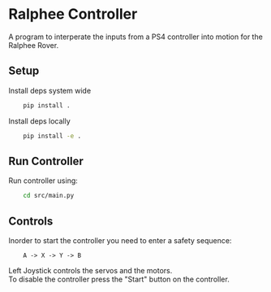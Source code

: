 # Ralphee Controller
A program to interperate the inputs from a PS4 controller into motion for the Ralphee Rover.

## Setup
Install deps system wide
```bash
    pip install .
```
Install deps locally
```bash
    pip install -e .
```

## Run Controller
Run controller using:
```bash
    cd src/main.py
```

## Controls
Inorder to start the controller you need to enter a safety sequence:
```
    A -> X -> Y -> B
```
Left Joystick controls the servos and the motors.<br>
To disable the controller press the "Start" button on the controller.
